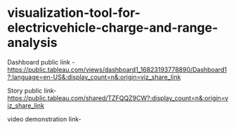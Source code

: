 # visualization-tool-for-electricvehicle-charge-and-range-analysis


Dashboard public link -https://public.tableau.com/views/dashboard1_16823193778890/Dashboard1?:language=en-US&:display_count=n&:origin=viz_share_link

Story public link-https://public.tableau.com/shared/TZFQQZ9CW?:display_count=n&:origin=viz_share_link

video demonstration link-

